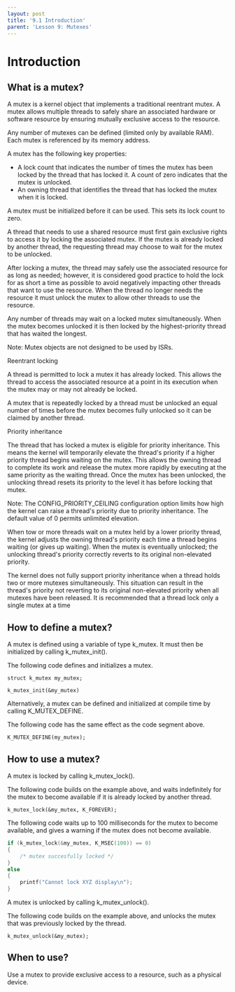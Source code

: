 ```yaml
---
layout: post
title: '9.1 Introduction'
parent: 'Lesson 9: Mutexes'
---
```


# Introduction

## What is a mutex?

A mutex is a kernel object that implements a traditional reentrant mutex. A mutex allows multiple threads to safely share an associated hardware or software resource by ensuring mutually exclusive access to the resource.

Any number of mutexes can be defined (limited only by available RAM). Each mutex is referenced by its memory address.

A mutex has the following key properties:
- A lock count that indicates the number of times the mutex has been locked by the thread that has locked it. A count of zero indicates that the mutex is unlocked.
- An owning thread that identifies the thread that has locked the mutex when it is locked.

A mutex must be initialized before it can be used. This sets its lock count to zero.

A thread that needs to use a shared resource must first gain exclusive rights to access it by locking the associated mutex. If the mutex is already locked by another thread, the requesting thread may choose to wait for the mutex to be unlocked. 

After locking a mutex, the thread may safely use the associated resource for as long as needed; however, it is considered good practice to hold the lock for as short a time as possible to avoid negatively impacting other threads that want to use the resource. When the thread no longer needs the resource it must unlock the mutex to allow other threads to use the resource.

Any number of threads may wait on a locked mutex simultaneously. When the mutex becomes unlocked it is then locked by the highest-priority thread that has waited the longest.

Note: Mutex objects are not designed to be used by ISRs.

Reentrant locking

A thread is permitted to lock a mutex it has already locked. This allows the thread to access the associated resource at a point in its execution when the mutex may or may not already be locked.

A mutex that is repeatedly locked by a thread must be unlocked an equal number of times before the mutex becomes fully unlocked so it can be claimed by another thread.

Priority inheritance

The thread that has locked a mutex is eligible for priority inheritance. This means the kernel will temporarily elevate the thread's priority if a higher priority thread begins waiting on the mutex. This allows the owning thread to complete its work and release the mutex more rapidly by executing at the same priority as the waiting thread. Once the mutex has been unlocked, the unlocking thread resets its priority to the level it has before locking that mutex. 

Note: The CONFIG_PRIORITY_CEILING configuration option limits how high the kernel can raise a thread's priority due to priority inheritance. The default value of 0 permits unlimited elevation.

When tow or more threads wait on a mutex held by a lower priority thread, the kernel adjusts the owning thread's priority each time a thread begins waiting (or gives up waiting). When the mutex is eventually unlocked; the unlocking thread's priority correctly reverts to its original non-elevated priority. 

The kernel does not fully support priority inheritance when a thread holds two or more mutexes simultaneously. This situation can result in the thread's priority not reverting to its original non-elevated priority when all mutexes have been released. It is recommended that a thread lock only a single mutex at a time

## How to define a mutex?

A mutex is defined using a variable of type k_mutex. It must then be initialized by calling k_mutex_init().

The following code defines and initializes a mutex.

```
struct k_mutex my_mutex;

k_mutex_init(&my_mutex)
```

Alternatively, a mutex can be defined and initialized at compile time by calling K_MUTEX_DEFINE.

The following code has the same effect as the code segment above.

```
K_MUTEX_DEFINE(my_mutex);
```

## How to use a mutex?

A mutex is locked by calling k_mutex_lock().

The following code builds on the example above, and waits indefinitely for the mutex to become available if it is already locked by another thread.

```
k_mutex_lock(&my_mutex, K_FOREVER);
```

The following code waits up to 100 milliseconds for the mutex to become available, and gives a warning if the mutex does not become available.

```c
if (k_mutex_lock(&my_mutex, K_MSEC(100)) == 0)
{
    /* mutex succesfully locked */
}
else
{
    printf("Cannot lock XYZ display\n");
}
```

A mutex is unlocked by calling k_mutex_unlock().

The following code builds on the example above, and unlocks the mutex that was previously locked by the thread.

```
k_mutex_unlock(&my_mutex);
```

## When to use?

Use a mutex to provide exclusive access to a resource, such as a physical device.